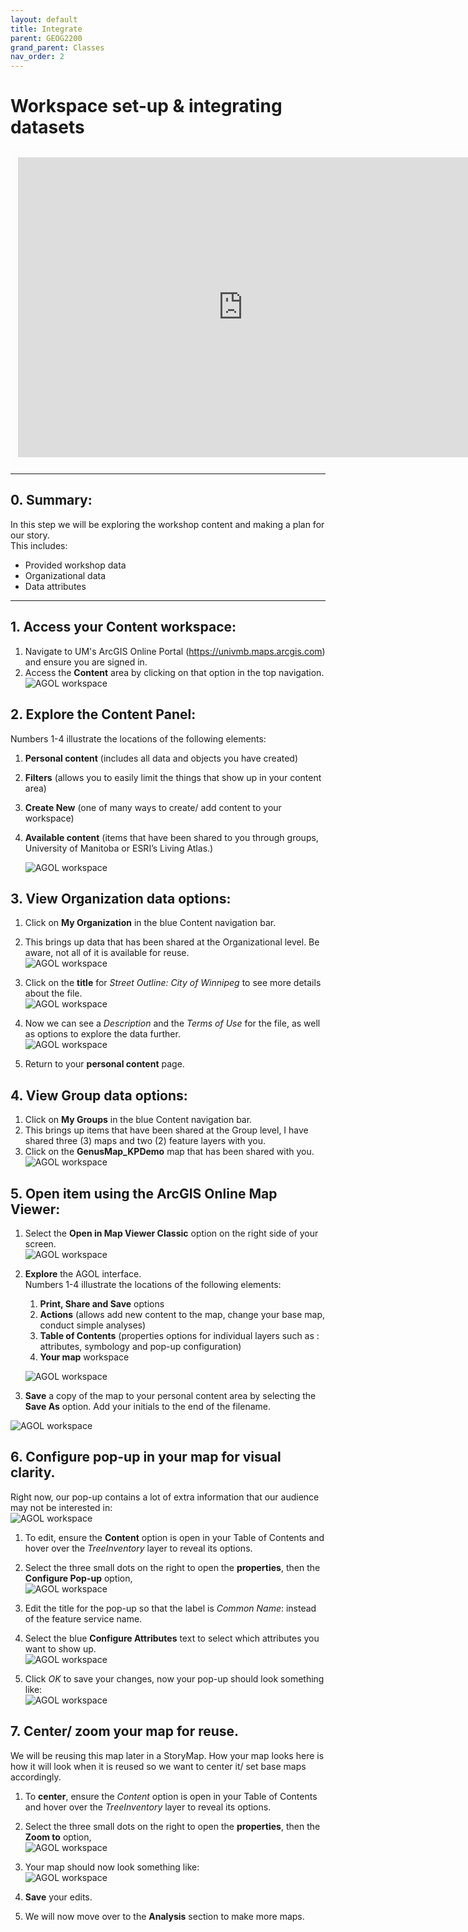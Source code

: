 ```yaml
---
layout: default
title: Integrate
parent: GEOG2200
grand_parent: Classes
nav_order: 2
---
```


# Workspace set-up & integrating datasets

<iframe width="720" height="480" frameborder="0" marginheight="0" marginwidth="0" style="border:12px solid  #fcfcfc" src="https://meginwinnipeg.github.io/slides/RVintegrating.html"></iframe>


---

## 0. **Summary**:  
In this step we will be exploring the workshop content and making a plan for our story.  
This includes:  
- Provided workshop data  
- Organizational data  
- Data attributes  

---

## 1. Access your **Content** workspace:  
1. Navigate to UM's ArcGIS Online Portal (https://univmb.maps.arcgis.com) and ensure you are signed in.  
2. Access the **Content** area by clicking on that option in the top navigation.  
![AGOL workspace](img/integrate/step1a.PNG)<br>  


## 2. **Explore** the Content Panel:  
Numbers 1-4 illustrate the locations of the following elements:  

1. **Personal content** (includes all data and objects you have created)  
2. **Filters** (allows you to easily limit the things that show up in your content area)  
3. **Create New** (one of many ways to create/ add content to your workspace)  
4. **Available content** (items that have been shared to you through groups, University of Manitoba or ESRI’s Living Atlas.)  

	![AGOL workspace](img/integrate/step2.PNG)<br>  
  

## 3. View **Organization** data options:  

1. Click on **My Organization** in the blue Content navigation bar.  
2. This brings up data that has been shared at the Organizational level. Be aware, not all of it is available for reuse.  
![AGOL workspace](img/integrate/step3a.PNG)<br> 

3. Click on the **title** for _Street Outline: City of Winnipeg_ to see more details about the file.  
![AGOL workspace](img/integrate/step3b.PNG)<br>
   
4. Now we can see a _Description_ and the _Terms of Use_ for the file, as well as options to explore the data further.  
  ![AGOL workspace](img/integrate/step3c.PNG)<br>
 
5. Return to your **personal content** page.  

## 4. View **Group** data options:  

1. Click on **My Groups** in the blue Content navigation bar.  
2. This brings up items that have been shared at the Group level, I have shared three (3) maps and two (2) feature layers with you.  
3. Click on the **GenusMap_KPDemo** map that has been shared with you.  
![AGOL workspace](img/integrate/step4a.PNG)<br> 
 
  
## 5. **Open item** using the ArcGIS Online Map Viewer:  

1. Select the **Open in Map Viewer Classic** option on the right side of your screen.  
![AGOL workspace](img/integrate/step5a.PNG)<br>
   
2. **Explore** the AGOL interface.  
Numbers 1-4 illustrate the locations of the following elements:  

    1. **Print, Share and Save** options    
    2. **Actions** (allows add new content to the map, change your base map, conduct simple analyses)  
    3. **Table of Contents** (properties options for individual layers such as : attributes, symbology and pop-up configuration)  
    4. **Your map** workspace    

	![AGOL workspace](img/integrate/step5b.PNG)<br>  
 
3. **Save** a copy of the map to your personal content area by selecting the **Save As** option. Add your initials to the end of the filename.  

  ![AGOL workspace](img/integrate/step5c.PNG)<br>  
 

## 6. **Configure pop-up** in your map for visual clarity.  
Right now, our pop-up contains a lot of extra information that our audience may not be interested in:  
![AGOL workspace](img/integrate/step6a.PNG)<br>
 
1. To edit, ensure the **Content** option is open in your Table of Contents and hover over the _TreeInventory_ layer to reveal its options.  
2. Select the three small dots on the right to open the **properties**, then the **Configure Pop-up** option,  
![AGOL workspace](img/integrate/step6b.PNG)<br>
 
3. Edit the title for the pop-up so that the label is _Common Name_:  instead of the feature service name.  
4. Select the blue **Configure Attributes** text to select which attributes you want to show up.  
![AGOL workspace](img/integrate/step6c.PNG)<br>

5. Click _OK_ to save your changes, now your pop-up should look something like:  
![AGOL workspace](img/integrate/step6d.PNG)<br>


## 7. **Center/ zoom** your map for reuse.  
We will be reusing this map later in a StoryMap. How your map looks here is how it will look when it is reused so we want to center it/ set base maps accordingly.  

1. To **center**, ensure the _Content_ option is open in your Table of Contents and hover over the _TreeInventory_ layer to reveal its options.  
2. Select the three small dots on the right to open the **properties**, then the **Zoom to** option,  
![AGOL workspace](img/integrate/step7a.PNG)<br>

3. Your map should now look something like:  
![AGOL workspace](img/integrate/step7b.PNG)<br>

4. **Save** your edits.  

5. We will now move over to the **Analysis** section to make more maps.  
 
